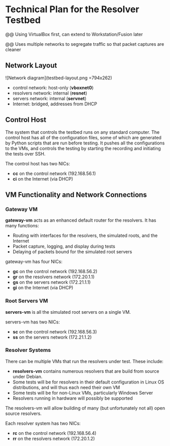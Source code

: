 # Technical Plan for the Resolver Testbed

@@ Using VirtualBox first, can extend to Workstation/Fusion later

@@ Uses multiple networks to segregate traffic so that packet captures are cleaner

## Network Layout

![Network diagram](testbed-layout.png =794x262)

<!-- =1058x350 -->

 * control network: host-only (**vboxnet0**)
 * resolvers network: internal (**resnet**)
 * servers network: internal  (**servnet**)
 * Internet: bridged, addresses from DHCP
 
 ## Control Host

The system that controls the testbed runs on any standard computer.
The control host has all of the configuration files, some of which are generated by Python scripts that are run before testing.
It pushes all the configurations to the VMs, and controls the testing by starting the recording and initiating the
tests over SSH.

The control host has two NICs:

 * **cc** on the control network (192.168.56.1)
 * **ci** on the Internet (via DHCP)

## VM Functionality and Network Connections

### Gateway VM

**gateway-vm** acts as an enhanced default router for the resolvers.
It has many functions:

 * Routing with interfaces for the resolvers, the simulated roots, and the Internet
 * Packet capture, logging, and display during tests
 * Delaying of packets bound for the simulated root servers
 
gateway-vm has four NICs:
 
 * **gc** on the control network (192.168.56.2)
 * **gr** on the resolvers network (172.20.1.1)
 * **gs** on the servers network (172.21.1.1)
 * **gi** on the Internet (via DHCP)
 
### Root Servers VM

**servers-vm** is all the simulated root servers on a single VM.

servers-vm has two NICs:

 * **sc** on the control network (192.168.56.3)
 * **ss** on the servers network (172.21.1.2)

### Resolver Systems

There can be multiple VMs that run the resolvers under test.
These include:

 * **resolvers-vm** contains numerous resolvers that are build
 from source under Debian.
 * Some tests will be for resolvers in their default configuration
 in Linux OS distributions, and will thus each need their own VM
 * Some tests will be for non-Linux VMs, particularly Windows Server
 * Resolvers running in hardware will possibly be supported

The resolvers-vm will allow building of many (but unfortunately not all) open source
resolvers.

Each resolver system has two NICs:

 * **rc** on the control network (192.168.56.4)
 * **rr** on the resolvers network (172.20.1.2)

